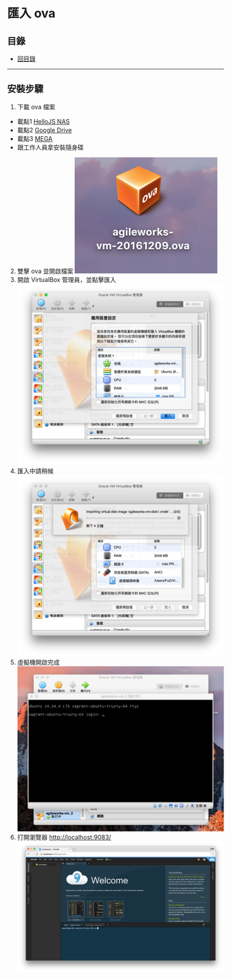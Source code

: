 # 匯入 ova

## 目錄
- [回目錄](../SUMMARY.md)

***

## 安裝步驟

1. 下載 ova 檔案    
  - 載點1 [HelloJS NAS](http://gofile.me/3sM7m/TTuD1o2Aj)
  - 載點2 [Google Drive](https://drive.google.com/file/d/0B-XkApzKpJ7QVlJCaXJmdGhiZEk/view?usp=sharing)
  - 載點3 [MEGA](https://mega.nz/#!c19wXIwJ!_20jF5ehdNUsRc-3yEnEBi9XVqCC9fD8T_R31Rb66t0)
  - 跟工作人員拿安裝隨身碟
2.  雙擊 ova 並開啟檔案
![](../img/step1.png)
3. 開啟 VirtualBox 管理員，並點擊匯入
![](../img/step2.png)
4. 匯入中請稍候
![](../img/step3.png)
5. 虛擬機開啟完成
![](../img/step4.png)
6. 打開瀏覽器
[http://localhost:9083/](http://localhost:9083/)
![](../img/step5.png)

